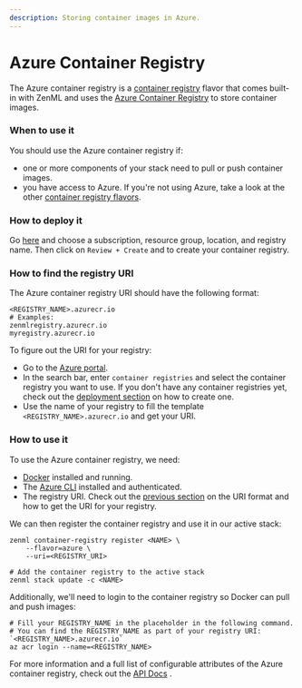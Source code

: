 ```yaml
---
description: Storing container images in Azure.
---
```


# Azure Container Registry

The Azure container registry is a [container registry](container-registries.md) flavor that comes built-in with ZenML and uses the [Azure Container Registry](https://azure.microsoft.com/en-us/services/container-registry/) to store container images.

### When to use it

You should use the Azure container registry if:

* one or more components of your stack need to pull or push container images.
* you have access to Azure. If you're not using Azure, take a look at the other [container registry flavors](container-registries.md#container-registry-flavors).

### How to deploy it

Go [here](https://portal.azure.com/#create/Microsoft.ContainerRegistry) and choose a subscription, resource group, location, and registry name. Then click on `Review + Create` and to create your container registry.

### How to find the registry URI

The Azure container registry URI should have the following format:

```shell
<REGISTRY_NAME>.azurecr.io
# Examples:
zenmlregistry.azurecr.io
myregistry.azurecr.io
```

To figure out the URI for your registry:

* Go to the [Azure portal](https://portal.azure.com/#home).
* In the search bar, enter `container registries` and select the container registry you want to use. If you don't have any container registries yet, check out the [deployment section](azure.md#how-to-deploy-it) on how to create one.
* Use the name of your registry to fill the template `<REGISTRY_NAME>.azurecr.io` and get your URI.

### How to use it

To use the Azure container registry, we need:

* [Docker](https://www.docker.com) installed and running.
* The [Azure CLI](https://docs.microsoft.com/en-us/cli/azure/install-azure-cli) installed and authenticated.
* The registry URI. Check out the [previous section](azure.md#how-to-find-the-registry-uri) on the URI format and how to get the URI for your registry.

We can then register the container registry and use it in our active stack:

```shell
zenml container-registry register <NAME> \
    --flavor=azure \
    --uri=<REGISTRY_URI>

# Add the container registry to the active stack
zenml stack update -c <NAME>
```

Additionally, we'll need to login to the container registry so Docker can pull and push images:

```shell
# Fill your REGISTRY_NAME in the placeholder in the following command.
# You can find the REGISTRY_NAME as part of your registry URI: `<REGISTRY_NAME>.azurecr.io`
az acr login --name=<REGISTRY_NAME>
```

For more information and a full list of configurable attributes of the Azure container registry, check out the [API Docs](https://apidocs.zenml.io/latest/core\_code\_docs/core-container\_registries/#zenml.container\_registries.azure\_container\_registry.AzureContainerRegistry) .
